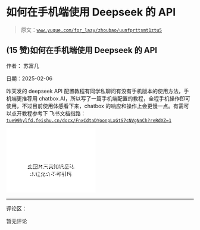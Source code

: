 # 如何在手机端使用 Deepseek 的 API

> 原文：[`www.yuque.com/for_lazy/zhoubao/uunfprttsmt1ztu5`](https://www.yuque.com/for_lazy/zhoubao/uunfprttsmt1ztu5)

## (15 赞)如何在手机端使用 Deepseek 的 API

作者： 苏富几

日期：2025-02-06

昨天发的 deepseek
API 配置教程有同学私聊问有没有手机版本的使用方法，手机端更推荐用 chatbox.AI，所以写了一篇手机端配置的教程，全程手机操作即可使用，不过目前使用体感看下来，chatbox 的响应和操作上会更慢一点。有需可以点开教程参考下
飞书文档指路： [`tue99hylfd.feishu.cn/docx/FnxCdtaDYoonpLxGtS7cNVgNnCh?reRdXZ=1`](https://tue99hylfd.feishu.cn/docx/FnxCdtaDYoonpLxGtS7cNVgNnCh?reRdXZ=1)

![](img/55e203955d520ad0a4ef1e8659634653.png "None")

* * *

评论区：

暂无评论